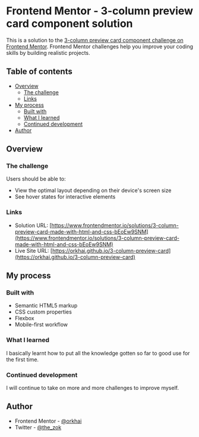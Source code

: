 # Frontend Mentor - 3-column preview card component solution

This is a solution to the [3-column preview card component challenge on Frontend Mentor](https://www.frontendmentor.io/challenges/3column-preview-card-component-pH92eAR2-). Frontend Mentor challenges help you improve your coding skills by building realistic projects. 

## Table of contents

- [Overview](#overview)
  - [The challenge](#the-challenge)
  - [Links](#links)
- [My process](#my-process)
  - [Built with](#built-with)
  - [What I learned](#what-i-learned)
  - [Continued development](#continued-development)
- [Author](#author)

## Overview

### The challenge

Users should be able to:

- View the optimal layout depending on their device's screen size
- See hover states for interactive elements

### Links

- Solution URL: [https://www.frontendmentor.io/solutions/3-column-preview-card-made-with-html-and-css-bEoEw9SNM](https://www.frontendmentor.io/solutions/3-column-preview-card-made-with-html-and-css-bEoEw9SNM)
- Live Site URL: [https://orkhai.github.io/3-column-preview-card](https://orkhai.github.io/3-column-preview-card)

## My process

### Built with

- Semantic HTML5 markup
- CSS custom properties
- Flexbox
- Mobile-first workflow

### What I learned

I basically learnt how to put all the knowledge gotten so far to good use for the first time.

### Continued development

I will continue to take on more and more challenges to improve myself.

## Author

- Frontend Mentor - [@orkhai](https://www.frontendmentor.io/profile/orkhai)
- Twitter - [@the_zok](https://www.twitter.com/orkhai_)
